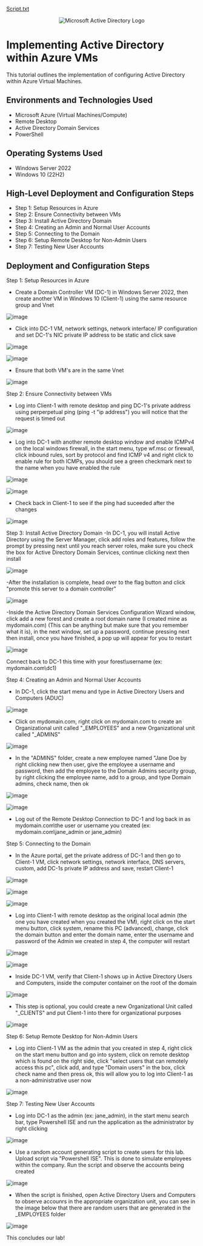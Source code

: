 [Script.txt](https://github.com/thechristinaq/Implementing-Active-Directory-within-Azure-VMs/files/14899759/Script.txt)<p align="center">
<img src="https://i.imgur.com/pU5A58S.png" alt="Microsoft Active Directory Logo"/>
</p>

<h1>Implementing Active Directory within Azure VMs </h1>
This tutorial outlines the implementation of configuring Active Directory within Azure Virtual Machines.<br />

<h2>Environments and Technologies Used</h2>

- Microsoft Azure (Virtual Machines/Compute)
- Remote Desktop
- Active Directory Domain Services
- PowerShell

<h2>Operating Systems Used </h2>

- Windows Server 2022
- Windows 10 (22H2)

<h2>High-Level Deployment and Configuration Steps</h2>

- Step 1: Setup Resources in Azure
- Step 2: Ensure Connectivity between VMs
- Step 3: Install Active Directory Domain
- Step 4: Creating an Admin and Normal User Accounts
- Step 5: Connecting to the Domain
- Step 6: Setup Remote Desktop for Non-Admin Users
- Step 7: Testing New User Accounts  

<h2>Deployment and Configuration Steps</h2>

Step 1: Setup Resources in Azure
- Create a Domain Controller VM (DC-1) in Windows Server 2022, then create another VM in Windows 10 (Client-1) using the same resource group and Vnet

![image](https://github.com/thechristinaq/Implementing-Active-Directory-within-Azure-VMs/assets/165831241/3fd0733a-de31-44df-ae92-62ca67a129fa)

- Click into DC-1 VM, network settings, network interface/ IP configuration and set DC-1's NIC private IP address to be static and click save 

![image](https://github.com/thechristinaq/Implementing-Active-Directory-within-Azure-VMs/assets/165831241/7207c049-f8e7-4d3b-a7d4-2c1e9086a64d)

![image](https://github.com/thechristinaq/Implementing-Active-Directory-within-Azure-VMs/assets/165831241/1d2f917e-aaf2-4949-bab3-2e0a4fb96181)

- Ensure that both VM's are in the same Vnet

![image](https://github.com/thechristinaq/Implementing-Active-Directory-within-Azure-VMs/assets/165831241/b291bf82-9f92-4c8a-98e5-3647b554c444)


Step 2: Ensure Connectivity between VMs
- Log into Client-1 with remote desktop and ping DC-1's private address using perperpetual ping (ping -t "ip address") you will notice that the request is timed out 

![image](https://github.com/thechristinaq/Implementing-Active-Directory-within-Azure-VMs/assets/165831241/8a45f1cb-f2e5-4741-90ee-47b380eea905)

- Log into DC-1 with another remote desktop window and enable ICMPv4 on the local windows firewall, in the start menu, type wf.msc or firewall, click inbound rules, sort by protocol and find ICMP v4 and right click to enable rule for both ICMPs, you should see a green checkmark next to the name when you have enabled the rule 

![image](https://github.com/thechristinaq/Implementing-Active-Directory-within-Azure-VMs/assets/165831241/b0ced543-023a-40c3-b3f3-45f13d1d3361)

![image](https://github.com/thechristinaq/Implementing-Active-Directory-within-Azure-VMs/assets/165831241/148fd30f-1f05-419a-8e0e-8e966e3852bd)

- Check back in Client-1 to see if the ping had suceeded after the changes 

![image](https://github.com/thechristinaq/Implementing-Active-Directory-within-Azure-VMs/assets/165831241/76aac162-9b85-417a-9166-cda24e08b86a)


Step 3: Install Active Directory Domain
-In DC-1, you will install Active Directory using the Server Manager, click add roles and features, follow the prompt by pressing next until you reach server roles, make sure you check the box for Active Directory Domain Services, continue clicking next then install  

![image](https://github.com/thechristinaq/Implementing-Active-Directory-within-Azure-VMs/assets/165831241/8359c491-2b61-424a-a726-5925dc5bde5c)

-After the installation is complete, head over to the flag button and click "promote this server to a domain controller"

![image](https://github.com/thechristinaq/Implementing-Active-Directory-within-Azure-VMs/assets/165831241/96469376-1996-4a04-acb1-b8c9cbe5f448)

-Inside the Active Directory Domain Services Configuration Wizard window, click add a new forest and create a root domain name (I created mine as mydomain.com) (This can be anything but make sure that you remember what it is), in the next window, set up a password,  continue pressing next then install, once you have finished, a pop up will appear for you to restart

![image](https://github.com/thechristinaq/Implementing-Active-Directory-within-Azure-VMs/assets/165831241/6b940020-f122-40c1-810d-86443a9751c0)

Connect back to DC-1 this time with your forest\username (ex: mydomain.com\dc1)


Step 4: Creating an Admin and Normal User Accounts
- In DC-1, click the start menu and type in Active Directory Users and Computers (ADUC)

![image](https://github.com/thechristinaq/Implementing-Active-Directory-within-Azure-VMs/assets/165831241/58a1c779-04e8-4c5f-87f1-845ea173b9ff)

- Click on mydomain.com, right click on mydomain.com to create an Organizational unit called "_EMPLOYEES" and a new Organizational unit called "_ADMINS"

![image](https://github.com/thechristinaq/Implementing-Active-Directory-within-Azure-VMs/assets/165831241/0407989e-b4dc-43fa-bcf9-20264444b94e)

- In the "ADMINS" folder, create a new employee named "Jane Doe by right clicking new then user, give the employee a username and password, then add the employee to the Domain Admins security group, by right clicking the employee name, add to a group, and type Domain admins, check name, then ok  

![image](https://github.com/thechristinaq/Implementing-Active-Directory-within-Azure-VMs/assets/165831241/e6c29581-b10d-473e-a855-8283616b2453)

![image](https://github.com/thechristinaq/Implementing-Active-Directory-within-Azure-VMs/assets/165831241/d3f6e405-8da5-4cf1-80fd-f8df7e93c499)

- Log out of the Remote Desktop Connection to DC-1 and log back in as mydomain.com\the user or username you created (ex: mydomain.com\jane_admin or jane_admin)  


Step 5: Connecting to the Domain
- In the Azure portal, get the private address of DC-1 and then go to Client-1 VM, click network settings, network interface, DNS servers, custom, add DC-1s private IP address and save, restart Client-1 

![image](https://github.com/thechristinaq/Implementing-Active-Directory-within-Azure-VMs/assets/165831241/2181c47f-2a6a-41fb-beaa-31636c4fd9a2)

![image](https://github.com/thechristinaq/Implementing-Active-Directory-within-Azure-VMs/assets/165831241/69d4c265-7142-4cde-bb2b-d2c3668d4f5f)

![image](https://github.com/thechristinaq/Implementing-Active-Directory-within-Azure-VMs/assets/165831241/3820ae8d-624a-4b19-8a65-0ccf49b858f0)

- Log into Client-1 with remote desktop as the original local admin (the one you have created when you created the VM), right click on the start menu button, click system, rename this PC (advanced), change, click the domain button and enter the domain name, enter the username and password of the Admin we created in step 4, the computer will restart 

![image](https://github.com/thechristinaq/Implementing-Active-Directory-within-Azure-VMs/assets/165831241/a1bf5e02-7284-49c2-9ee1-80888a391238)

![image](https://github.com/thechristinaq/Implementing-Active-Directory-within-Azure-VMs/assets/165831241/403ad7fc-539c-4f28-926b-a2cffcf3cf77)

- Inside DC-1 VM, verify that Client-1 shows up in Active Directory Users and Computers, inside the computer container on the root of the domain 

![image](https://github.com/thechristinaq/Implementing-Active-Directory-within-Azure-VMs/assets/165831241/31689a89-3fc8-4c36-9d0a-25ba8617f53b)

- This step is optional, you could create a new Organizational Unit called "_CLIENTS" and put Client-1 into there for organizational purposes 

![image](https://github.com/thechristinaq/Implementing-Active-Directory-within-Azure-VMs/assets/165831241/629f475a-9700-4470-aa9f-0799220cf446)


Step 6: Setup Remote Desktop for Non-Admin Users
- Log into Client-1 VM as the admin that you created in step 4, right click on the start menu button and go into system, click on remote desktop which is found on the right side, click "select users that can remotely access this pc", click add, and type "Domain users" in the box, click check name and then press ok, this will allow you to log into Client-1 as a non-administrative user now   

![image](https://github.com/thechristinaq/Implementing-Active-Directory-within-Azure-VMs/assets/165831241/2bbc8324-87e5-4973-83c8-84d92d7378ee)


Step 7: Testing New User Accounts
- Log into DC-1 as the admin (ex: jane_admin), in the start menu search bar, type Powershell ISE and run the application as the administrator by right clicking

![image](https://github.com/thechristinaq/Implementing-Active-Directory-within-Azure-VMs/assets/165831241/d4245965-c1d6-4f9d-adc0-b7cc6fa2a9c9)

- Use a random account generating script to create users for this lab. Upload script via "Powershell ISE".  This is done to simulate employees within the company. Run the script and observe the accounts being created 

![image](https://github.com/thechristinaq/Implementing-Active-Directory-within-Azure-VMs/assets/165831241/195fd943-32cc-450d-af7e-1e4cd4f30c98)

- When the script is finished, open Active Directory Users and Computers to observe accounrs in the appropriate organization unit, you can see in the image below that there are random users that are generated in the _EMPLOYEES folder

![image](https://github.com/thechristinaq/Implementing-Active-Directory-within-Azure-VMs/assets/165831241/c6da46d3-45cd-44b9-be29-07dc363a20f9)

This concludes our lab!




